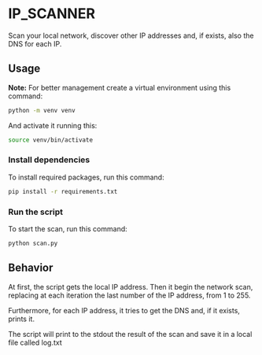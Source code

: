 # IP_SCANNER

Scan your local network, discover other IP addresses and, if exists, also the DNS for each IP.

## Usage

**Note:** For better management create a virtual environment using this command:

```sh
python -m venv venv
```

And activate it running this:

```sh
source venv/bin/activate
```

### Install dependencies

To install required packages, run this command:

```sh
pip install -r requirements.txt
```

### Run the script

To start the scan, run this command:

```sh
python scan.py
```

## Behavior

At first, the script gets the local IP address. Then it begin the network scan, replacing at each iteration the last number of the IP address, from 1 to 255.

Furthermore, for each IP address, it tries to get the DNS and, if it exists, prints it.

The script will print to the stdout the result of the scan and save it in a local file called log.txt
